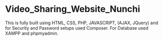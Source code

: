 # Video_Sharing_Website_Nunchi
This is fully built using HTML, CSS, PHP, JAVASCRIPT, (AJAX, JQuery) and for Security and Password setups used Composer. For Database used XAMPP and phpmyadmin.

